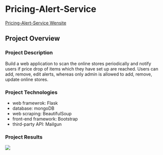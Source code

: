# Pricing-Alert-Service
[Pricing-Alert-Service Wensite](https://claire-pricing-alert-service.herokuapp.com/)

## Project Overview
### Project Description
Build a web application to scan the online stores periodically and notify users if price drop of items which they have set up are reached.
Users can add, remove, edit alerts, whereas only admin is allowed to add, remove, update online stores. 

### Project Technologies
- web framewrok: Flask
- database: mongoDB
- web scraping: BeautifulSoup
- front-end framework: Bootstrap
- third-party API: Mailgun

### Project Results
<img src="images/">
